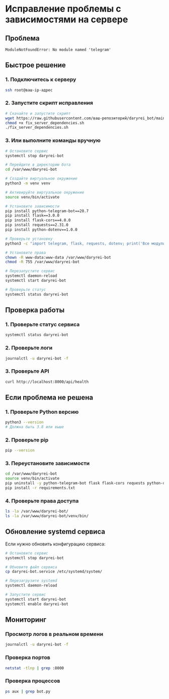 # Исправление проблемы с зависимостями на сервере

## Проблема
```
ModuleNotFoundError: No module named 'telegram'
```

## Быстрое решение

### 1. Подключитесь к серверу
```bash
ssh root@ваш-ip-адрес
```

### 2. Запустите скрипт исправления
```bash
# Скачайте и запустите скрипт
wget https://raw.githubusercontent.com/ваш-репозиторий/daryrei_bot/main/fix_server_dependencies.sh
chmod +x fix_server_dependencies.sh
./fix_server_dependencies.sh
```

### 3. Или выполните команды вручную
```bash
# Остановите сервис
systemctl stop daryrei-bot

# Перейдите в директорию бота
cd /var/www/daryrei-bot

# Создайте виртуальное окружение
python3 -m venv venv

# Активируйте виртуальное окружение
source venv/bin/activate

# Установите зависимости
pip install python-telegram-bot==20.7
pip install flask==3.0.0
pip install flask-cors==4.0.0
pip install requests==2.31.0
pip install python-dotenv==1.0.0

# Проверьте установку
python3 -c "import telegram, flask, requests, dotenv; print('Все модули установлены успешно!')"

# Установите права
chown -R www-data:www-data /var/www/daryrei-bot
chmod -R 755 /var/www/daryrei-bot

# Перезапустите сервис
systemctl daemon-reload
systemctl start daryrei-bot

# Проверьте статус
systemctl status daryrei-bot
```

## Проверка работы

### 1. Проверьте статус сервиса
```bash
systemctl status daryrei-bot
```

### 2. Проверьте логи
```bash
journalctl -u daryrei-bot -f
```

### 3. Проверьте API
```bash
curl http://localhost:8000/api/health
```

## Если проблема не решена

### 1. Проверьте Python версию
```bash
python3 --version
# Должна быть 3.8 или выше
```

### 2. Проверьте pip
```bash
pip --version
```

### 3. Переустановите зависимости
```bash
cd /var/www/daryrei-bot
source venv/bin/activate
pip uninstall -y python-telegram-bot flask flask-cors requests python-dotenv
pip install -r requirements.txt
```

### 4. Проверьте права доступа
```bash
ls -la /var/www/daryrei-bot/
ls -la /var/www/daryrei-bot/venv/bin/
```

## Обновление systemd сервиса

Если нужно обновить конфигурацию сервиса:

```bash
# Остановите сервис
systemctl stop daryrei-bot

# Обновите файл сервиса
cp daryrei-bot.service /etc/systemd/system/

# Перезагрузите systemd
systemctl daemon-reload

# Запустите сервис
systemctl start daryrei-bot
systemctl enable daryrei-bot
```

## Мониторинг

### Просмотр логов в реальном времени
```bash
journalctl -u daryrei-bot -f
```

### Проверка портов
```bash
netstat -tlnp | grep :8000
```

### Проверка процессов
```bash
ps aux | grep bot.py
```
